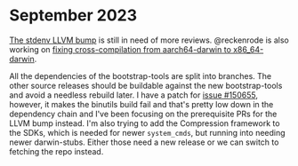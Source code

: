 # September 2023

[The stdenv LLVM bump](https://github.com/NixOS/nixpkgs/issues/234710) is still in need of more reviews. @reckenrode is also working on [fixing cross-compilation from aarch64-darwin to x86_64-darwin](https://github.com/NixOS/nixpkgs/pull/256590).

All the dependencies of the bootstrap-tools are split into branches. The other source releases should be buildable against the new bootstrap-tools and avoid a needless rebuild later. I have a patch for [issue #150655](https://github.com/NixOS/nixpkgs/issues/150655), however, it makes the binutils build fail and that's pretty low down in the dependency chain and I've been focusing on the prerequisite PRs for the LLVM bump instead. I'm also trying to add the Compression framework to the SDKs, which is needed for newer `system_cmds`, but running into needing newer darwin-stubs. Either those need a new release or we can switch to fetching the repo instead.
